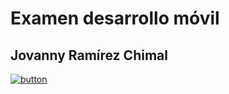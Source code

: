 # Examen desarrollo móvil
## Jovanny Ramírez Chimal
[![button](https://flutter-es.io/images/flutter-logo-sharing.png)](https://flutter.dev/)

